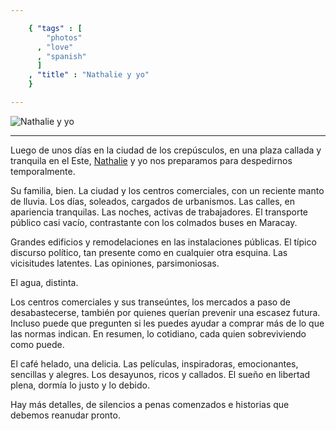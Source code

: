 ```yaml
--- 

    { "tags" : [
        "photos"
      , "love"
      , "spanish"
      ]
    , "title" : "Nathalie y yo"
    }

--- 
```


![Nathalie y yo](/images/posts/2012-08-18-Nathalie-and-me.jpg)

--- 

Luego de unos días en la ciudad de los crepúsculos,
en una plaza callada y tranquila en el Este,
[Nathalie](https://twitter.com/nathalieanfuso) y yo
nos preparamos para despedirnos temporalmente.

Su familia, bien. La ciudad y los centros comerciales,
con un reciente manto de lluvia.
Los días, soleados, cargados de urbanismos.
Las calles, en apariencia tranquilas.
Las noches, activas de trabajadores.
El transporte público casi vacío,
contrastante con los colmados buses
en Maracay.

Grandes edificios y
remodelaciones en las instalaciones públicas.
El típico discurso político,
tan presente como en cualquier otra esquina.
Las vicisitudes latentes.
Las opiniones, parsimoniosas.

El agua, distinta.

Los centros comerciales y sus transeúntes,
los mercados a paso de desabastecerse,
también por quienes querían prevenir
una escasez futura. Incluso puede que
pregunten si les puedes ayudar a comprar
más de lo que las normas indican.
En resumen, lo cotidiano,
cada quien sobreviviendo como puede.

El café helado, una delicia.
Las películas, inspiradoras, emocionantes, sencillas y alegres.
Los desayunos, ricos y callados.
El sueño en libertad plena,
dormía lo justo y lo debido.

Hay más detalles,
de silencios a penas comenzados e
historias que debemos reanudar pronto.

